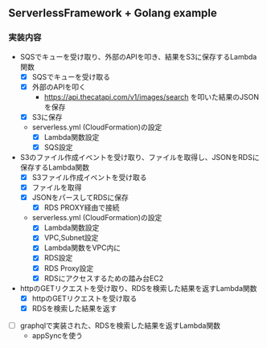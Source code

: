 ## ServerlessFramework + Golang example
### 実装内容
- SQSでキューを受け取り、外部のAPIを叩き、結果をS3に保存するLambda関数
    - [x] SQSでキューを受け取る
    - [x] 外部のAPIを叩く
        - https://api.thecatapi.com/v1/images/search を叩いた結果のJSONを保存
    - [x] S3に保存
    - serverless.yml (CloudFormation)の設定
        - [x] Lambda関数設定
        - [x] SQS設定
- S3のファイル作成イベントを受け取り、ファイルを取得し、JSONをRDSに保存するLambda関数
    - [x] S3ファイル作成イベントを受け取る
    - [x] ファイルを取得
    - [x] JSONをパースしてRDSに保存
        - [x] RDS PROXY経由で接続
    - serverless.yml (CloudFormation)の設定
        - [x] Lambda関数設定
        - [x] VPC,Subnet設定
        - [x] Lambda関数をVPC内に
        - [x] RDS設定
        - [x] RDS Proxy設定
        - [x] RDSにアクセスするための踏み台EC2
- httpのGETリクエストを受け取り、RDSを検索した結果を返すLambda関数
    - [x] httpのGETリクエストを受け取る
    - [x] RDSを検索した結果を返す
- [ ] graphqlで実装された、RDSを検索した結果を返すLambda関数
    - appSyncを使う
